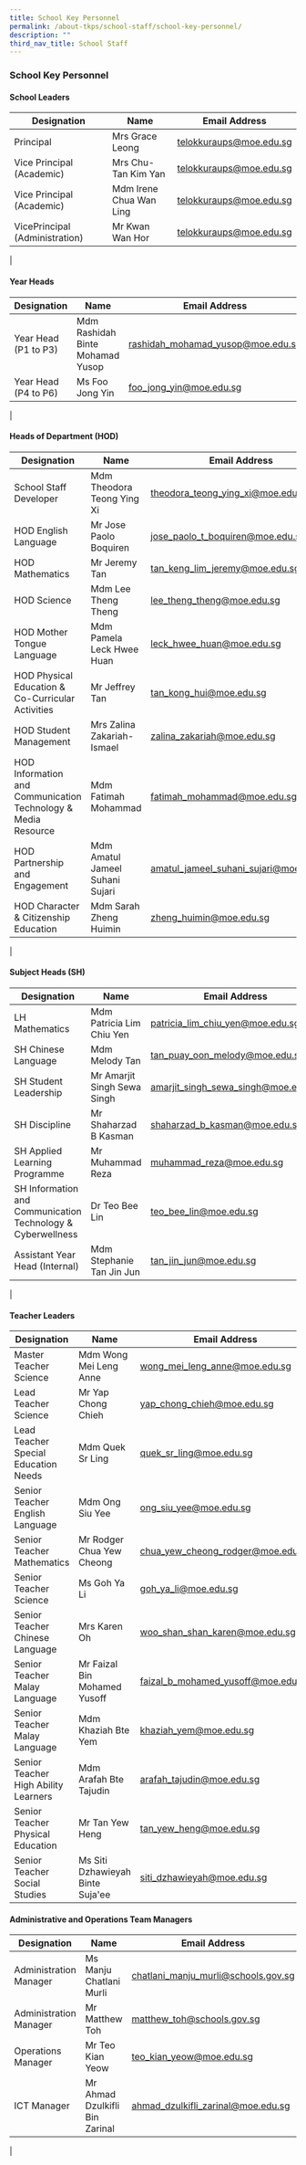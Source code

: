 ```yaml
---
title: School Key Personnel
permalink: /about-tkps/school-staff/school-key-personnel/
description: ""
third_nav_title: School Staff
---
```

### **School Key Personnel**

#### **School Leaders**

| Designation | Name | Email Address |
|---|---|---|
| Principal | Mrs Grace Leong | [telokkuraups@moe.edu.sg](mailto:telokkuraups@moe.edu.sg) |
| Vice Principal (Academic)| Mrs Chu-Tan Kim Yan | [telokkuraups@moe.edu.sg](mailto:telokkuraups@moe.edu.sg) |
| Vice Principal (Academic) | Mdm Irene Chua Wan Ling | [telokkuraups@moe.edu.sg](mailto:telokkuraups@moe.edu.sg) |
| VicePrincipal (Administration) | Mr Kwan Wan Hor | [telokkuraups@moe.edu.sg](mailto:telokkuraups@moe.edu.sg) |
|

#### **Year Heads**

| Designation | Name | Email Address | Ext |
|---|---|---|---|
| Year Head (P1 to P3) |  Mdm Rashidah Binte  Mohamad Yusop |  [rashidah_mohamad_yusop@moe.edu.sg](mailto:rashidah_mohamad_yusop@moe.edu.sg) | 116
| Year Head (P4 to P6) |  Ms Foo Jong Yin |  [foo\_jong\_yin@moe.edu.sg](mailto:lfoo\_jong\_yin@moe.edu.sg) | 114
| 

#### **Heads of Department (HOD)**

| Designation | Name | Email Address | Ext |
|---|---|---|---|
| School Staff Developer |  Mdm Theodora Teong Ying Xi |  [theodora\_teong\_ying\_xi@moe.edu.sg](mailto:theodora\_teong\_ying\_xi@moe.edu.sg) | 121
|  HOD English Language |  Mr Jose Paolo Boquiren  |  [jose_paolo_t_boquiren@moe.edu.sg](mailto:jose_paolo_t_boquiren@moe.edu.sg) | 110
| HOD Mathematics |  Mr Jeremy Tan |  [tan_keng_lim_jeremy@moe.edu.sg](mailto:tan_keng_lim_jeremy@moe.edu.sg) | 117
| HOD Science |  Mdm Lee Theng Theng |  [lee_theng_theng@moe.edu.sg](mailto:lee_theng_theng@moe.edu.sg) | 118
| HOD Mother Tongue Language |  Mdm Pamela Leck Hwee Huan |  [leck_hwee_huan@moe.edu.sg](mailto:leck_hwee_huan@moe.edu.sg) | 111
| HOD Physical Education & Co-Curricular Activities |  Mr Jeffrey Tan |  [tan_kong_hui@moe.edu.sg](mailto:tan_kong_hui@moe.edu.sg) | 119
| HOD Student Management |  Mrs Zalina Zakariah-Ismael |  [zalina_zakariah@moe.edu.sg](mailto:zalina_zakariah@moe.edu.sg) | 112
| HOD Information and Communication Technology & Media Resource |  Mdm Fatimah Mohammad |  [fatimah\_mohammad@moe.edu.sg](mailto:fatimah\_mohammad@moe.edu.sg) | 123
| HOD Partnership and Engagement |  Mdm Amatul Jameel Suhani Sujari |  [amatul\_jameel\_suhani\_sujari@moe.edu.sg](mailto:amatul\_jameel\_suhani\_sujari@moe.edu.sg) | 120
| HOD Character & Citizenship Education |  Mdm Sarah Zheng Huimin |  [zheng_huimin@moe.edu.sg](zheng_huimin@moe.edu.sg) | 113
|

#### **Subject Heads (SH)**

| Designation | Name | Email Address | Ext |
|---|---|---|---|
| LH Mathematics |  Mdm Patricia Lim Chiu Yen |  [patricia\_lim\_chiu\_yen@moe.edu.sg](mailto:patricia\_lim\_chiu\_yen@moe.edu.sg) | 299
| SH Chinese Language |  Mdm Melody Tan |  [tan_puay_oon_melody@moe.edu.sg](mailto:tan_puay_oon_melody@moe.edu.sg) | 291
| SH Student Leadership |  Mr Amarjit Singh Sewa Singh |  [amarjit\_singh\_sewa\_singh@moe.edu.sg](mailto:amarjit\_singh\_sewa\_singh@moe.edu.sg) | 302
| SH Discipline |  Mr Shaharzad B Kasman |  [shaharzad\_b\_kasman@moe.edu.sg](mailto:shaharzad\_b\_kasman@moe.edu.sg) | 303
| SH Applied Learning Programme |  Mr Muhammad Reza |  [muhammad_reza@moe.edu.sg](mailto:muhammad_reza@moe.edu.sg) | 295
| SH Information and Communication Technology & Cyberwellness |  Dr Teo Bee Lin |  [teo\_bee\_lin@moe.edu.sg](mailto:teo\_bee\_lin@moe.edu.sg) | 296
| Assistant Year Head (Internal)|  Mdm Stephanie Tan Jin Jun |  [tan\_jin\_jun@moe.edu.sg](mailto:tan\_jin\_jun@moe.edu.sg) | 321
| 

#### **Teacher Leaders**

| Designation | Name | Email Address | Ext |
|---|---|---|---|
| Master Teacher Science |  Mdm Wong Mei Leng Anne |  [wong\_mei\_leng\_anne@moe.edu.sg](mailto:wong\_mei\_leng\_anne@moe.edu.sg) | 330
| Lead Teacher Science |  Mr Yap Chong Chieh |  [yap\_chong\_chieh@moe.edu.sg](mailto:yap\_chong\_chieh@moe.edu.sg) | 327
| Lead Teacher Special Education Needs |  Mdm Quek Sr Ling |  [quek\_sr\_ling@moe.edu.sg](mailto:quek\_sr\_ling@moe.edu.sg) | 335
| Senior Teacher English Language |  Mdm Ong Siu Yee |  [ong_siu_yee@moe.edu.sg](mailto:ong_siu_yee@moe.edu.sg) | 332
| Senior Teacher Mathematics |  Mr Rodger Chua Yew Cheong |  [chua_yew_cheong_rodger@moe.edu.sg](mailto:chua_yew_cheong_rodger@moe.edu.sg) |331
| Senior Teacher Science |  Ms Goh Ya Li |  [goh_ya_li@moe.edu.sg](mailto:goh_ya_li@moe.edu.sg) | 328
|Senior Teacher Chinese Language |  Mrs Karen Oh |  [woo_shan_shan_karen@moe.edu.sg](mailto:woo_shan_shan_karen@moe.edu.sg) | 286
| Senior Teacher Malay Language |  Mr Faizal Bin Mohamed Yusoff |  [faizal_b_mohamed_yusoff@moe.edu.sg](mailto:faizal_b_mohamed_yusoff@moe.edu.sg) | 282
| Senior Teacher Malay Language |  Mdm Khaziah Bte Yem  |  [khaziah\_yem@moe.edu.sg](mailto:khaziah\_yem@moe.edu.sg)  | 284
|  Senior Teacher High Ability Learners |  Mdm Arafah Bte Tajudin |  [arafah\_tajudin@moe.edu.sg](mailto:arafah\_tajudin@moe.edu.sg)  | 329
| Senior Teacher Physical Education |  Mr Tan Yew Heng |  [tan_yew_heng@moe.edu.sg](mailto:tan_yew_heng@moe.edu.sg) | 334
|  Senior Teacher Social Studies |  Ms Siti Dzhawieyah Binte Suja'ee |  [siti_dzhawieyah@moe.edu.sg](mailto:siti_dzhawieyah@moe.edu.sg)  | 333

#### **Administrative and Operations Team Managers**

| Designation | Name | Email Address | Ext |
|---|---|---|---|
| Administration Manager |  Ms Manju Chatlani Murli |  [chatlani_manju_murli@schools.gov.sg](mailto:chatlani_manju_murli@schools.gov.sg) | 107
| Administration Manager |  Mr Matthew Toh |  [matthew_toh@schools.gov.sg](mailto:matthew_toh@schools.gov.sg) | 106
| Operations Manager |  Mr Teo Kian Yeow |  [teo_kian_yeow@moe.edu.sg](mailto:teo_kian_yeow@moe.edu.sg) | 109
| ICT Manager |  	Mr Ahmad Dzulkifli Bin Zarinal |  [ahmad_dzulkifli_zarinal@moe.edu.sg](mailto:tahmad_dzulkifli_zarinal@moe.edu.sg) |
|